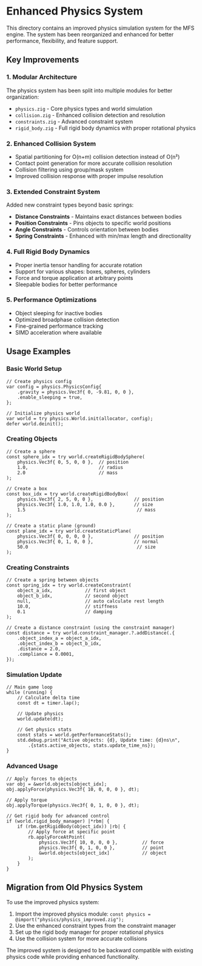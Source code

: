 # Enhanced Physics System

This directory contains an improved physics simulation system for the MFS engine. The system has been reorganized and enhanced for better performance, flexibility, and feature support.

## Key Improvements

### 1. Modular Architecture

The physics system has been split into multiple modules for better organization:

- `physics.zig` - Core physics types and world simulation
- `collision.zig` - Enhanced collision detection and resolution
- `constraints.zig` - Advanced constraint system
- `rigid_body.zig` - Full rigid body dynamics with proper rotational physics

### 2. Enhanced Collision System

- Spatial partitioning for O(n+m) collision detection instead of O(n²)
- Contact point generation for more accurate collision resolution
- Collision filtering using group/mask system
- Improved collision response with proper impulse resolution

### 3. Extended Constraint System

Added new constraint types beyond basic springs:

- **Distance Constraints** - Maintains exact distances between bodies
- **Position Constraints** - Pins objects to specific world positions
- **Angle Constraints** - Controls orientation between bodies
- **Spring Constraints** - Enhanced with min/max length and directionality

### 4. Full Rigid Body Dynamics

- Proper inertia tensor handling for accurate rotation
- Support for various shapes: boxes, spheres, cylinders
- Force and torque application at arbitrary points
- Sleepable bodies for better performance

### 5. Performance Optimizations

- Object sleeping for inactive bodies
- Optimized broadphase collision detection
- Fine-grained performance tracking
- SIMD acceleration where available

## Usage Examples

### Basic World Setup

```zig
// Create physics config
var config = physics.PhysicsConfig{
    .gravity = physics.Vec3f{ 0, -9.81, 0, 0 },
    .enable_sleeping = true,
};

// Initialize physics world
var world = try physics.World.init(allocator, config);
defer world.deinit();
```

### Creating Objects

```zig
// Create a sphere
const sphere_idx = try world.createRigidBodySphere(
    physics.Vec3f{ 0, 5, 0, 0 },  // position
    1.0,                          // radius
    2.0                           // mass
);

// Create a box
const box_idx = try world.createRigidBodyBox(
    physics.Vec3f{ 2, 5, 0, 0 },               // position
    physics.Vec3f{ 1.0, 1.0, 1.0, 0.0 },       // size
    1.5                                         // mass
);

// Create a static plane (ground)
const plane_idx = try world.createStaticPlane(
    physics.Vec3f{ 0, 0, 0, 0 },               // position  
    physics.Vec3f{ 0, 1, 0, 0 },               // normal
    50.0                                        // size
);
```

### Creating Constraints

```zig
// Create a spring between objects
const spring_idx = try world.createConstraint(
    object_a_idx,            // first object
    object_b_idx,            // second object
    null,                    // auto calculate rest length
    10.0,                    // stiffness
    0.1                      // damping
);

// Create a distance constraint (using the constraint manager)
const distance = try world.constraint_manager.?.addDistance(.{
    .object_index_a = object_a_idx,
    .object_index_b = object_b_idx,
    .distance = 2.0,
    .compliance = 0.0001,
});
```

### Simulation Update

```zig
// Main game loop
while (running) {
    // Calculate delta time
    const dt = timer.lap();
    
    // Update physics
    world.update(dt);
    
    // Get physics stats
    const stats = world.getPerformanceStats();
    std.debug.print("Active objects: {d}, Update time: {d}ns\n", 
        .{stats.active_objects, stats.update_time_ns});
}
```

### Advanced Usage

```zig
// Apply forces to objects
var obj = &world.objects[object_idx];
obj.applyForce(physics.Vec3f{ 10, 0, 0, 0 }, dt);

// Apply torque
obj.applyTorque(physics.Vec3f{ 0, 1, 0, 0 }, dt);

// Get rigid body for advanced control
if (world.rigid_body_manager) |*rbm| {
    if (rbm.getRigidBody(object_idx)) |rb| {
        // Apply force at specific point
        rb.applyForceAtPoint(
            physics.Vec3f{ 10, 0, 0, 0 },         // force
            physics.Vec3f{ 0, 1, 0, 0 },          // point
            &world.objects[object_idx]            // object
        );
    }
}
```

## Migration from Old Physics System

To use the improved physics system:

1. Import the improved physics module: `const physics = @import("physics/physics_improved.zig");`
2. Use the enhanced constraint types from the constraint manager
3. Set up the rigid body manager for proper rotational physics
4. Use the collision system for more accurate collisions

The improved system is designed to be backward compatible with existing physics code while providing enhanced functionality.